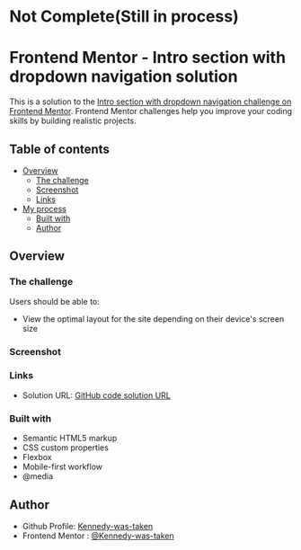 # Not Complete(Still in process)

# Frontend Mentor - Intro section with dropdown navigation solution

This is a solution to the [Intro section with dropdown navigation challenge on Frontend Mentor](https://www.frontendmentor.io/challenges/intro-section-with-dropdown-navigation-ryaPetHE5). Frontend Mentor challenges help you improve your coding skills by building realistic projects. 
## Table of contents

- [Overview](#overview)
  - [The challenge](#the-challenge)
  - [Screenshot](#screenshot)
  - [Links](#links)
- [My process](#my-process)
  - [Built with](#built-with)
  - [Author](#author)

## Overview

### The challenge

Users should be able to:

- View the optimal layout for the site depending on their device's screen size

### Screenshot
  
   <!-- ![Full screen](./src/assets/content-images/desktop-preview.jpg) -->

### Links

- Solution URL: [GitHub code solution URL](https://github.com/Kennedy-was-taken/intro-section-with-dropdown-navigation)
<!-- - Live site Url : [Vercel QR code app](https://recipe-page-roan.vercel.app) -->


### Built with

- Semantic HTML5 markup
- CSS custom properties
- Flexbox
- Mobile-first workflow
- @media

## Author

- Github Profile: [Kennedy-was-taken](https://github.com/Kennedy-was-taken)
- Frontend Mentor : [@Kennedy-was-taken](https://www.frontendmentor.io/profile/Kennedy-was-taken)